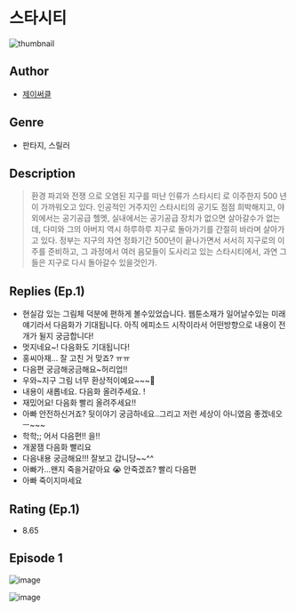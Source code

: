 # 스타시티
![thumbnail](https://image-comic.pstatic.net/user_contents_data/challenge_comic/2023/05/24/199980/upload_7306583745584587573_480x623.jpeg)

## Author
- [제이써클](https://comic.naver.com/artistTitle?id=199980)

## Genre
- 판타지, 스릴러

## Description
> 환경 파괴와 전쟁 으로 오염된 지구를 떠난 인류가 스타시티 로 이주한지 500 년이 가까워오고 있다. 인공적인 거주지인 스타시티의 공기도 점점 희박해지고, 야외에서는 공기공급 헬멧, 실내에서는 공기공급 장치가 없으면 살아갈수가 없는데, 다미와 그의 아버지 역시 하루하루 지구로 돌아가기를 간절히 바라며 살아가고 있다. 정부는 지구의 자연 정화기간 500년이 끝나가면서 서서히 지구로의 이주를 준비하고, 그 과정에서 여러 음모들이 도사리고 있는 스타시티에서, 과연 그들은 지구로 다시 돌아갈수 있을것인가.

## Replies (Ep.1)
- 현실감 있는 그림체 덕분에 편하게 볼수있었습니다. 웹툰소재가 일어날수있는 미래얘기라서 다음화가 기대됩니다. 아직 에피소드 시작이라서 어떤방향으로 내용이 전개가 뒬지 궁금합니다!
- 멋지네요~! 다음화도 기대됩니다!
- 홍씨아재... 잘 고친 거 맞죠? ㅠㅠ
- 다음편 궁금해궁금해요~허리업!!
- 우와~지구 그림 너무 환상적이예요~~~🤩
- 내용이 새롭네요. 다음화 올려주세요. !
- 재밌어요! 다음화 빨리 올려주세요!!
- 아빠 안전하신거죠? 뒷이야기 궁금하네요..그리고 저런 세상이 아니였음 좋겠네오ㅡ~~~
- 학학;; 어서 다음편!! 을!!
- 개꿀잼 다음화 빨리요
- 다음내용 궁금해요!!! 잘보고 갑니당~~^^
- 아빠가...왠지 죽을거같아요 😭 안죽겠죠? 빨리 다음편
- 아빠 죽이지마세요

## Rating (Ep.1)
- 8.65

## Episode 1
![image](https://image-comic.pstatic.net/user_contents_data/challenge_comic/2023/05/23/199980/upload_3558743541640487472.jpeg)

![image](https://image-comic.pstatic.net/user_contents_data/challenge_comic/2023/05/23/199980/upload_7003158118686798905.jpeg)
